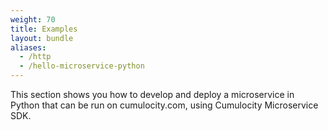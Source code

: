 ```yaml
---
weight: 70
title: Examples
layout: bundle
aliases:
  - /http
  - /hello-microservice-python
---
```


This section shows you how to develop and deploy a microservice in Python that can be run on cumulocity.com, using Cumulocity Microservice SDK.
